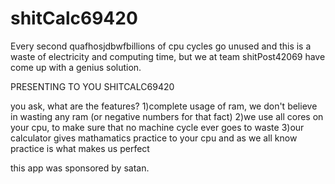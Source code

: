 # shitCalc69420

Every second quafhosjdbwfbillions of cpu cycles go unused and this is a waste of electricity and computing time, but we at team shitPost42069 have come up with a genius solution.

PRESENTING TO YOU SHITCALC69420 

you ask, what are the features?
1)complete usage of ram, we don't believe in wasting any ram (or negative numbers for that fact)
2)we use all cores on your cpu, to make sure that no machine cycle ever goes to waste
3)our calculator gives mathamatics practice to your cpu and as we all know practice is what makes us perfect


this app was sponsored by satan.
